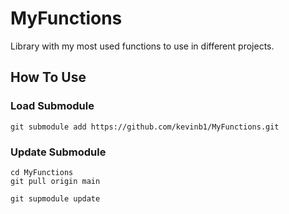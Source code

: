 # MyFunctions

Library with my most used functions to use in different projects.

## How To Use

### Load Submodule

```git
git submodule add https://github.com/kevinb1/MyFunctions.git
```

### Update Submodule

```git
cd MyFunctions
git pull origin main
```
```git
git supmodule update
```
